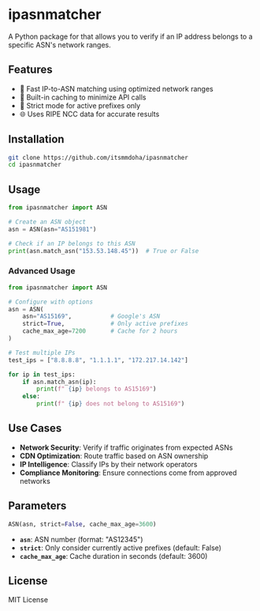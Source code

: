 # ipasnmatcher

A Python package for that allows you to verify if an IP address belongs to a specific ASN's network ranges.

## Features

- 🚀 Fast IP-to-ASN matching using optimized network ranges
- 💾 Built-in caching to minimize API calls
- 🎯 Strict mode for active prefixes only
- 🌐 Uses RIPE NCC data for accurate results

## Installation

```bash
git clone https://github.com/itsmmdoha/ipasnmatcher
cd ipasnmatcher
```

## Usage

```python
from ipasnmatcher import ASN

# Create an ASN object
asn = ASN(asn="AS151981")

# Check if an IP belongs to this ASN
print(asn.match_asn("153.53.148.45"))  # True or False
```

### Advanced Usage

```python
from ipasnmatcher import ASN

# Configure with options
asn = ASN(
    asn="AS15169",           # Google's ASN
    strict=True,             # Only active prefixes
    cache_max_age=7200       # Cache for 2 hours
)

# Test multiple IPs
test_ips = ["8.8.8.8", "1.1.1.1", "172.217.14.142"]

for ip in test_ips:
    if asn.match_asn(ip):
        print(f" {ip} belongs to AS15169")
    else:
        print(f" {ip} does not belong to AS15169")
```

## Use Cases

- **Network Security**: Verify if traffic originates from expected ASNs
- **CDN Optimization**: Route traffic based on ASN ownership
- **IP Intelligence**: Classify IPs by their network operators
- **Compliance Monitoring**: Ensure connections come from approved networks

## Parameters

```python
ASN(asn, strict=False, cache_max_age=3600)
```

- **`asn`**: ASN number (format: "AS12345")
- **`strict`**: Only consider currently active prefixes (default: False)
- **`cache_max_age`**: Cache duration in seconds (default: 3600)

## License

MIT License
